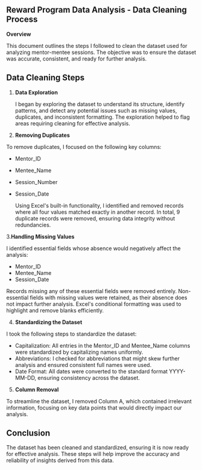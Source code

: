 ## Reward Program Data Analysis  - Data Cleaning Process
**Overview**

This document outlines the steps I followed to clean the dataset used for analyzing mentor-mentee sessions.
The objective was to ensure the dataset was accurate, consistent, and ready for further analysis.

## Data Cleaning Steps
1. **Data Exploration**
   
   I began by exploring the dataset to understand its structure, identify patterns, and detect any potential issues such as missing values, duplicates, and inconsistent formatting.
    The exploration helped to flag areas requiring cleaning for effective analysis.
   
2. **Removing Duplicates**

To remove duplicates, I focused on the following key columns:
- Mentor_ID
- Mentee_Name
- Session_Number
- Session_Date
     
   Using Excel's built-in functionality, I identified and removed records where all four values matched exactly in another record.
   In total, 9 duplicate records were removed, ensuring data integrity without redundancies.

3.**Handling Missing Values**

 I identified essential fields whose absence would negatively affect the analysis:

   - Mentor_ID
   - Mentee_Name
   - Session_Date

Records missing any of these essential fields were removed entirely. Non-essential fields with missing values were retained, as their absence does not impact further analysis. 
Excel's conditional formatting was used to highlight and remove blanks efficiently.

4. **Standardizing the Dataset**

I took the following steps to standardize the dataset:

- Capitalization: All entries in the Mentor_ID and Mentee_Name columns were standardized by capitalizing names uniformly.
- Abbreviations: I checked for abbreviations that might skew further analysis and ensured consistent full names were used.
- Date Format: All dates were converted to the standard format YYYY-MM-DD, ensuring consistency across the dataset.
  
5. **Column Removal**
   
To streamline the dataset, I removed Column A, which contained irrelevant information, focusing on key data points that would directly impact our analysis.

## Conclusion
The dataset has been cleaned and standardized, ensuring it is now ready for effective analysis.
These steps will help improve the accuracy and reliability of insights derived from this data.




